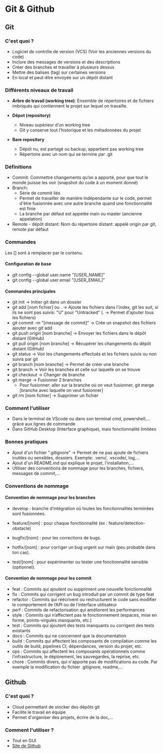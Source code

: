 # Git & Github

## Git

### C'est quoi ?

* Logiciel de contrôle de version (VCS) (Voir les anciennes versions du code)
* Inclure des messages de versions et des descriptions
* Créer des branches et travailler à plusieurs dessus
* Mettre des balises (tag) sur certaines versions
* En local et peut-être envoyée sur un dépôt distant

### Différents niveaux de travail

* **Arbre de travail (working tree)**: Ensemble de répertoires et de fichiers imbriqués qui contiennent le projet sur lequel on travaille.

* **Dêpot (repository)**

  * Niveau supérieur d’un working tree
  * Git y conserve tout l’historique et les métadonnées du projet

* **Bare repository**

  * Dépôt nu, est partagé ou backup, appartient pas working tree
  * Répertoire avec un nom qui se termine par .git

### Définitions

* Commit: Commettre changements qu’on a apporté, pour que tout le monde puisse les voir (snapshot du code à un moment donné)
* Branch:
  * Série de commit liés
  * Permet de travailler de manière indépendante sur le code, permet d'être fusionnée avec une autre branche quand une fonctionnalité est finie
  * La branche par défaut est appelée main ou master (ancienne appelation)
* Remote - dépôt distant: Nom du répertoire distant: appelé origin par git, remote par défaut

### Commandes

Les [] sont à remplacer par le contenu.  

#### Configuration de base

* git config --global user.name "[USER_NAME]"
* git config --global user.email "[USER_EMAIL]"

#### Commandes principales

* git init -> Initier git dans un dossier
* git add [nom fichier] ou .  -> Ajoute les fichiers dans l'index, git les suit, si ils ne sont pas suivis: "U" pour "Untracked" (. -> Permet d'ajouter tous les fichiers)
* git commit -m "[message de commit]" -> Crée un snapshot des fichiers ajouter avec git add
* git push origin [nom branche] -> Envoyer les fichiers dans le dépôt distant (GitHub)
* git pull origin [nom branche] -> Récupérer les changements du dépôt distant (GitHub)
* git status -> Voir les changements effectués et les fichiers suivis ou non suivis par git
* git branch [nom branche] -> Permet de créer une branche
* git branch -> Voir les branches et celle sur laquelle on se trouve
* git checkout -> Changer de branche
* git merge -> Fusionner 2 branches
  * Pour fusionner: aller sur la branche où on veut fusionner, git merge [branche avec laquelle on veut fusionner]
* git rm [nom fichier] -> Supprimer un fichier

### Comment l'utiliser

* Dans le terminal de VScode ou dans son terminal cmd, powershell,... grâce aux lignes de commande
* Dans GitHub Desktop (Interface graphique), mais fonctionnalité limitées

### Bonnes pratiques

* Ajout d'un fichier ".gitignore" -> Permet de ne pas ajoute de fichiers inutiles ou sensibles, dossiers. Exemple: .venv/, .vscode/, log,...  
* Ajout d'un README.md qui explique le projet, l'installation,...
* Utiliser des conventions de nommage pour les branches, fichiers, messages de commit,...

### Conventions de nommage

#### Convention de nommage pour les branches

* develop : branche d’intégration où toutes les fonctionnalités terminées sont fusionnées.

* feature/[nom] : pour chaque fonctionnalité (ex : feature/detection-obstacle)

* bugfix/[nom] : pour les corrections de bugs.

* hotfix/[nom] : pour corriger un bug urgent sur main (peu probable dans ton cas).

* test/[nom] : pour expérimenter ou tester une fonctionnalité sensible (optionnel).

#### Convention de nommage pour les commit

* feat : Commits qui ajoutent ou suppriment une nouvelle fonctionnalité
* fix : Commits qui corrigent un bug introduit par un commit de type feat
* refactor : Commits qui réécrivent ou restructurent le code sans modifier le comportement de l’API ou de l’interface utilisateur
* perf : Commits de refactorisation qui améliorent les performances
* style : Commits qui n’affectent pas le fonctionnement (espaces, mise en forme, points-virgules manquants, etc.)
* test : Commits qui ajoutent des tests manquants ou corrigent des tests existants
* docs : Commits qui ne concernent que la documentation
* build : Commits qui affectent les composants de compilation comme les outils de build, pipelines CI, dépendances, version du projet, etc.
* ops : Commits qui affectent les composants opérationnels comme l’infrastructure, le déploiement, les sauvegardes, la reprise, etc.
* chore : Commits divers, qui n'apporte pas de modifications au code. Par exemple la modification du fichier .gitignore, readme,...

## Github

### C'est quoi ?

* Cloud permettant de stocker des dépôts git
* Facilite le travail en équipe
* Permet d'organiser des projets, écrire de la doc,...

### Comment l'utiliser ?

* Tout en GUI
* [Site de Github](https://github.com)
